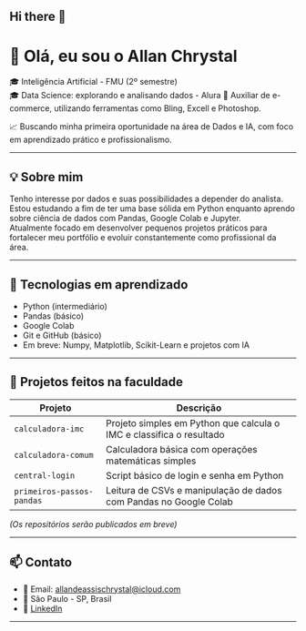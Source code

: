 ## Hi there 👋
# 👋 Olá, eu sou o Allan Chrystal

🎓 Inteligência Artificial - FMU (2º semestre)  
🎓 Data Science: explorando e analisando dados - Alura
💼 Auxiliar de e-commerce, utilizando ferramentas como Bling, Excell e Photoshop.

📈 Buscando minha primeira oportunidade na área de Dados e IA, com foco em aprendizado prático e profissionalismo.

---

## 💡 Sobre mim

Tenho interesse por dados e suas possibilidades a depender do analista. Estou estudando a fim de ter uma base sólida em Python enquanto aprendo sobre ciência de dados com Pandas, Google Colab e Jupyter.  
Atualmente focado em desenvolver pequenos projetos práticos para fortalecer meu portfólio e evoluir constantemente como profissional da área.

---

## 🚀 Tecnologias em aprendizado

- Python (intermediário)
- Pandas (básico)
- Google Colab 
- Git e GitHub (básico)
- Em breve: Numpy, Matplotlib, Scikit-Learn e projetos com IA

---

## 📂 Projetos feitos na faculdade

| Projeto | Descrição |
|--------|------------|
| `calculadora-imc` | Projeto simples em Python que calcula o IMC e classifica o resultado |
| `calculadora-comum` | Calculadora básica com operações matemáticas simples |
| `central-login` | Script básico de login e senha em Python |
| `primeiros-passos-pandas` | Leitura de CSVs e manipulação de dados com Pandas no Google Colab |

*(Os repositórios serão publicados em breve)*

---

## 📫 Contato

- 📧 Email: allandeassischrystal@icloud.com
- 📍 São Paulo - SP, Brasil
- 💼 [LinkedIn](www.linkedin.com/in/allan-de-assis-chrystal)

---

<!--
**AllanChrystal/AllanChrystal** is a ✨ _special_ ✨ repository because its `README.md` (this file) appears on your GitHub profile.

Here are some ideas to get you started:

- 🔭 I’m currently working on ...
- 🌱 I’m currently learning ...
- 👯 I’m looking to collaborate on ...
- 🤔 I’m looking for help with ...
- 💬 Ask me about ...
- 📫 How to reach me: ...
- 😄 Pronouns: ...
- ⚡ Fun fact: ...
-->
